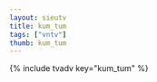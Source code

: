 ```yaml
--- 
layout: sieutv
title: kum_tum
tags: ["vntv"]
thumb: kum_tum
---
```

{% include tvadv key="kum_tum" %}

